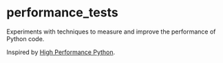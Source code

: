 # performance_tests
Experiments with techniques to measure and improve the performance of Python code.

Inspired by [High Performance Python](https://www.oreilly.com/library/view/high-performance-python/9781492055013/).

